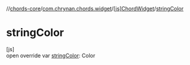 //[chords-core](../../../index.md)/[com.chrynan.chords.widget](../index.md)/[[js]ChordWidget](index.md)/[stringColor](string-color.md)

# stringColor

[js]\
open override var [stringColor](string-color.md): Color
